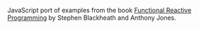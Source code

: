 JavaScript port of examples from the book [Functional Reactive Programming](https://www.manning.com/books/functional-reactive-programming) by Stephen Blackheath and Anthony Jones.